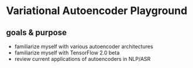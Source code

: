 # Variational Autoencoder Playground

## goals & purpose

- familiarize myself with various autoencoder architectures
- familiarize myself with TensorFlow 2.0 beta
- review current applications of autoencoders in NLP/ASR